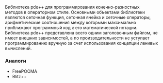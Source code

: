 Библиотека pde++ для программирования конечно-разностных методов в операторном стиле. Основными объектами библиотеки являются сеточная функция, сеточная ячейка и сеточные операторы, арифметические соотношения между которыми максимально приближают программный код к его математической нотации. Библиотека pde++ представлена всего одним заголовочным файлом, не имеет внешних зависимостей, а по производительности не уступает программированию вручную за счет использования концепции ленивых вычислений.


<h3> Аналоги</h3>
  <ul>
    <li> FreePOOMA</li>
    <li> Blitz++</li>
   </ul>

